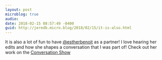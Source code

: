 ```yaml
---
layout: post
microblog: true
audio: 
date: 2018-02-15 08:57:49 -0400
guid: http://jeredb.micro.blog/2018/02/15/it-is-also.html
---
```

It is also a lot of fun to have [@estherbenoit](https://micro.blog/estherbenoit) as a partner! I love hearing her edits and how she shapes a conversation that I was part of! Check out her work on the [Conversation Show](http://Conversation.show/7)
